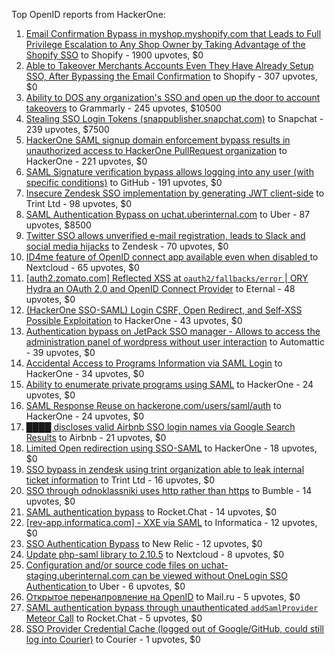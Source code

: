 Top OpenID reports from HackerOne:

1. [Email Confirmation Bypass in myshop.myshopify.com that Leads to Full Privilege Escalation to Any Shop Owner by Taking Advantage of the Shopify SSO](https://hackerone.com/reports/791775) to Shopify - 1900 upvotes, $0
2. [Able to Takeover Merchants Accounts Even They Have Already Setup SSO, After Bypassing the Email Confirmation](https://hackerone.com/reports/796956) to Shopify - 307 upvotes, $0
3. [Ability to DOS any organization's SSO and open up the door to account takeovers](https://hackerone.com/reports/976603) to Grammarly - 245 upvotes, $10500
4. [Stealing SSO Login Tokens (snappublisher.snapchat.com)](https://hackerone.com/reports/265943) to Snapchat - 239 upvotes, $7500
5. [HackerOne SAML signup domain enforcement bypass results in unauthorized access to HackerOne PullRequest organization](https://hackerone.com/reports/2101076) to HackerOne - 221 upvotes, $0
6. [SAML Signature verification bypass allows logging into any user (with specific conditions)](https://hackerone.com/reports/2579939) to GitHub - 191 upvotes, $0
7. [Insecure Zendesk SSO implementation by generating JWT client-side](https://hackerone.com/reports/638635) to Trint Ltd - 98 upvotes, $0
8. [SAML Authentication Bypass on uchat.uberinternal.com](https://hackerone.com/reports/223014) to Uber - 87 upvotes, $8500
9. [Twitter SSO allows unverified e-mail registration, leads to Slack and social media hijacks](https://hackerone.com/reports/235139) to Zendesk - 70 upvotes, $0
10. [ID4me feature of OpenID connect app available even when disabled ](https://hackerone.com/reports/2376929) to Nextcloud - 65 upvotes, $0
11. [[auth2.zomato.com] Reflected XSS at `oauth2/fallbacks/error` | ORY Hydra an OAuth 2.0 and OpenID Connect Provider](https://hackerone.com/reports/456333) to Eternal - 48 upvotes, $0
12. [(HackerOne SSO-SAML) Login CSRF, Open Redirect, and Self-XSS Possible Exploitation](https://hackerone.com/reports/171398) to HackerOne - 43 upvotes, $0
13. [Authentication bypass on JetPack SSO manager - Allows to access the administration panel of wordpress without user interaction](https://hackerone.com/reports/2037902) to Automattic - 39 upvotes, $0
14. [Accidental Access to Programs Information via SAML Login](https://hackerone.com/reports/438306) to HackerOne - 34 upvotes, $0
15. [Ability to enumerate private programs using SAML](https://hackerone.com/reports/167828) to HackerOne - 24 upvotes, $0
16. [SAML Response Reuse on hackerone.com/users/saml/auth](https://hackerone.com/reports/888930) to HackerOne - 24 upvotes, $0
17. [████ discloses valid Airbnb SSO login names via Google Search Results](https://hackerone.com/reports/161659) to Airbnb - 21 upvotes, $0
18. [Limited Open redirection using SSO-SAML](https://hackerone.com/reports/178345) to HackerOne - 18 upvotes, $0
19. [SSO bypass in zendesk using trint organization able to leak internal ticket information](https://hackerone.com/reports/734936) to Trint Ltd - 16 upvotes, $0
20. [SSO through odnoklassniki uses http rather than https](https://hackerone.com/reports/703759) to Bumble - 14 upvotes, $0
21. [SAML authentication bypass](https://hackerone.com/reports/812064) to Rocket.Chat - 14 upvotes, $0
22. [[rev-app.informatica.com] - XXE via SAML](https://hackerone.com/reports/106865) to Informatica - 12 upvotes, $0
23. [SSO Authentication Bypass](https://hackerone.com/reports/168108) to New Relic - 12 upvotes, $0
24. [Update php-saml library to 2.10.5](https://hackerone.com/reports/213789) to Nextcloud - 8 upvotes, $0
25. [Configuration and/or source code files on uchat-staging.uberinternal.com can be viewed without OneLogin SSO Authentication ](https://hackerone.com/reports/298990) to Uber - 6 upvotes, $0
26. [Открытое перенапровление на OpenID](https://hackerone.com/reports/241484) to Mail.ru - 5 upvotes, $0
27. [SAML authentication bypass through unauthenticated `addSamlProvider` Meteor Call](https://hackerone.com/reports/1049375) to Rocket.Chat - 5 upvotes, $0
28. [SSO Provider Credential Cache (logged out of Google/GitHub, could still log into Courier)](https://hackerone.com/reports/880730) to Courier - 1 upvotes, $0
